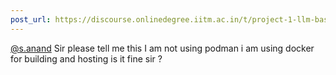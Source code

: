 ```yaml
---
post_url: https://discourse.onlinedegree.iitm.ac.in/t/project-1-llm-based-automation-agent-discussion-thread-tds-jan-2025/164277/312
---
```

[@s.anand](/u/s.anand) Sir please tell me this I am not using podman i am using docker for building and hosting is it fine sir ?